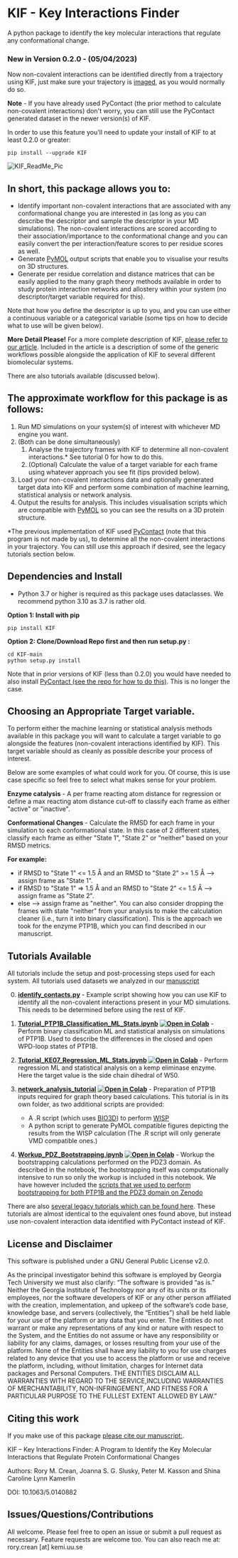 # KIF - Key Interactions Finder
 A python package to identify the key molecular interactions that regulate any conformational change.

 ### New in Version 0.2.0  - (05/04/2023)
Now non-covalent interactions can be identified directly from a trajectory using KIF, just make sure your trajectory is [imaged](http://ambermd.org/Questions/periodic2.html), as you would normally do so.

**Note** - If you have already used PyContact (the prior method to calculate non-covalent interactions) don't worry, you can still use the PyContact generated dataset in the newer version(s) of KIF.

In order to use this feature you'll need to update your install of KIF to at least 0.2.0 or greater:
```
pip install --upgrade KIF
```

![KIF_ReadMe_Pic](https://user-images.githubusercontent.com/49672044/207597051-7dcde86a-62bd-4f69-96aa-326cad938a65.png)


## In short, this package allows you to:
 - Identify important non-covalent interactions that are associated with any conformational change you are interested in (as long as you can describe the descriptor and sample the descriptor in your MD simulations). The non-covalent interactions are scored according to their association/importance to the conformational change and you can easily convert the per interaction/feature scores to per residue scores as well.
 - Generate [PyMOL](https://pymol.org/2/) output scripts that enable you to visualise your results on 3D structures.
 - Generate per residue correlation and distance matrices that can be easily applied to the many graph theory methods available in order to study protein interaction networks and allostery within your system (no descriptor/target variable required for this).

Note that how you define the descriptor is up to you, and you can use either a continuous variable or a categorical variable (some tips on how to decide what to use will be given below).

**More Detail Please!**
For a more complete description of KIF, [please refer to our article](https://aip.scitation.org/doi/10.1063/5.0140882). Included in the article is a description of some of the generic workflows possible alongside the application of KIF to several different biomolecular systems.

There are also tutorials available (discussed below).

## The approximate workflow for this package is as follows:
1. Run MD simulations on your system(s) of interest with whichever MD engine you want.
2. (Both can be done simultaneously)
    1. Analyse the trajectory frames with KIF to determine all non-covalent interactions.* See tutorial 0 for how to do this.
    2. (Optional) Calculate the value of a target variable for each frame using whatever approach you see fit (tips provided below).
3. Load your non-covalent interactions data and optionally generated target data into KIF and perform some combination of machine learning, statistical analysis or network analysis.
4. Output the results for analysis. This includes visualisation scripts which are compatible with [PyMOL](https://pymol.org/2/) so you can see the results on a 3D protein structure.


*The previous implementation of KIF used [PyContact](https://github.com/maxscheurer/pycontact) (note that this program is not made by us), to determine all the non-covalent interactions in your trajectory. You can still use this approach if desired, see the legacy tutorials section below.


## Dependencies and Install
- Python 3.7 or higher is required as this package uses dataclasses. We recommend python 3.10 as 3.7 is rather old.

**Option 1: Install with pip**
```
pip install KIF
```

**Option 2: Clone/Download Repo first and then run setup.py :**

```
cd KIF-main
python setup.py install
```

Note that in prior versions of KIF (less than 0.2.0) you would have needed to also install [PyContact (see the repo for how to do this)](https://github.com/maxscheurer/pycontact). This is no longer the case.

## Choosing an Appropriate Target variable.
To perform either the machine learning or statistical analysis methods available in this package you will want to calculate a target variable to go alongside the features (non-covalent interactions identified by KIF). This target variable should as cleanly as possible describe your process of interest.

Below are some examples of what could work for you. Of course, this is use case specific so feel free to select what makes sense for your problem.

**Enzyme catalysis** - A per frame reacting atom distance for regression or define a max reacting atom distance cut-off to classify each frame as either "active" or "inactive".

**Conformational Changes** - Calculate the RMSD for each frame in your simulation to each conformational state. In this case of 2 different states, classify each frame as either "State 1", "State 2" or "neither" based on your RMSD metrics.

**For example:**
* if RMSD to "State 1" <= 1.5 Å and an RMSD to "State 2" >= 1.5 Å --> assign frame as "State 1".
* if RMSD to "State 1" => 1.5 Å and an RMSD to "State 2" <= 1.5 Å --> assign frame as "State 2".
* else --> assign frame as "neither".
You can also consider dropping the frames with state "neither" from your analysis to make the calculation cleaner (i.e., turn it into binary classification).
This is the approach we took for the enzyme PTP1B, which you can find described in our manuscript.

## Tutorials Available
All tutorials include the setup and post-processing steps used for each system. All tutorials used datasets we analyzed in our [manuscript](https://aip.scitation.org/doi/10.1063/5.0140882)

0. **[identify_contacts.py](https://github.com/kamerlinlab/KIF/blob/main/tutorials/identify_contacts.py)** - Example script showing how you can use KIF to identify all the non-covalent interactions present in your MD simulations. This needs to be determined before using the rest of KIF.

1. **[Tutorial_PTP1B_Classification_ML_Stats.ipynb](https://github.com/kamerlinlab/KIF/blob/main/tutorials/Tutorial_PTP1B_Classification_ML_Stats.ipynb) [![Open in Colab](https://colab.research.google.com/assets/colab-badge.svg)](https://colab.research.google.com/github/kamerlinlab/KIF/blob/main/tutorials/Tutorial_PTP1B_Classification_ML_Stats.ipynb)**  - Perform binary classification ML and statistical analysis on simulations of PTP1B. Used to describe the differences in the closed and open WPD-loop states of PTP1B.

2. **[Tutorial_KE07_Regression_ML_Stats.ipynb](https://github.com/kamerlinlab/KIF/blob/main/tutorials/Tutorial_KE07_Regression_ML_Stats.ipynb) [![Open in Colab](https://colab.research.google.com/assets/colab-badge.svg)](https://colab.research.google.com/github/kamerlinlab/KIF/blob/main/tutorials/Tutorial_KE07_Regression_ML_Stats.ipynb)** - Perform regression ML and statistical analysis on a kemp eliminase enzyme. Here the target value is the side chain dihedral of W50.


3. **[network_analysis_tutorial](https://github.com/kamerlinlab/KIF/tree/main/tutorials/network_analysis_tutorial) [![Open in Colab](https://colab.research.google.com/assets/colab-badge.svg)](https://colab.research.google.com/github/kamerlinlab/KIF/blob/main/tutorials/network_analysis_tutorial/Step1_Tutorial_PTP1B_Network_Analysis.ipynb)** - Preparation of PTP1B inputs required for graph theory based calculations. This tutorial is in its own folder, as two additional scripts are provided:
      - A .R script (which uses [BIO3D](http://thegrantlab.org/bio3d_v2/)) to perform [WISP](https://pubs.acs.org/doi/10.1021/ct4008603)
      - A python script to generate PyMOL compatible figures depicting the results from the WISP calculation (The .R script will only generate VMD compatible ones.)


4. **[Workup_PDZ_Bootstrapping.ipynb](https://github.com/kamerlinlab/KIF/blob/main/tutorials/Workup_PDZ_Bootstrapping.ipynb) [![Open in Colab](https://colab.research.google.com/assets/colab-badge.svg)](https://colab.research.google.com/github/kamerlinlab/KIF/blob/main/tutorials/Workup_PDZ_Bootstrapping.ipynb)** - Workup the bootstrapping calculations performed on the PDZ3 domain. As described in the notebook, the bootstrapping itself was computationally intensive to run so only the workup is included in this notebook. We have however included the [scripts that we used to perform bootstrapping for both PTP1B and the PDZ3 domain on Zenodo](https://zenodo.org/record/7104965#.Y5meLXbMKUk)


There are also [several legacy tutorials which can be found here](https://github.com/kamerlinlab/KIF/blob/main/tutorials/legacy_tutorials). These tutorials are almost identical to the equivalent ones found above, but instead use non-covalent interaction data identified with PyContact instead of KIF.


## License and Disclaimer

This software is published under a GNU General Public License v2.0.

As the principal investigator behind this software is employed by Georgia Tech University we must also clarify: “The software is provided “as is.” Neither the Georgia Institute of Technology nor any of its units or its employees, nor the software developers of KIF or any other person affiliated with the creation, implementation, and upkeep of the software’s code base, knowledge base, and servers (collectively, the “Entities”) shall be held liable for your use of the platform or any data that you enter. The Entities do not warrant or make any representations of any kind or nature with respect to the System, and the Entities do not assume or have any responsibility or liability for any claims, damages, or losses resulting from your use of the platform. None of the Entities shall have any liability to you for use charges related to any device that you use to access the platform or use and receive the platform, including, without limitation, charges for Internet data packages and Personal Computers. THE ENTITIES DISCLAIM ALL WARRANTIES WITH REGARD TO THE SERVICE,INCLUDING WARRANTIES OF MERCHANTABILITY, NON-INFRINGEMENT, AND FITNESS FOR A PARTICULAR PURPOSE TO THE FULLEST EXTENT ALLOWED BY LAW.”



## Citing this work
If you make use of this package [please cite our manuscript:](https://aip.scitation.org/doi/10.1063/5.0140882).

KIF – Key Interactions Finder: A Program to Identify the Key Molecular Interactions that Regulate Protein Conformational Changes

Authors: Rory M. Crean, Joanna S. G. Slusky, Peter M. Kasson and Shina Caroline Lynn Kamerlin

DOI: 10.1063/5.0140882

## Issues/Questions/Contributions
All welcome. Please feel free to open an issue or submit a pull request as necessary. Feature requests are welcome too.
You can also reach me at: rory.crean [at] kemi.uu.se
